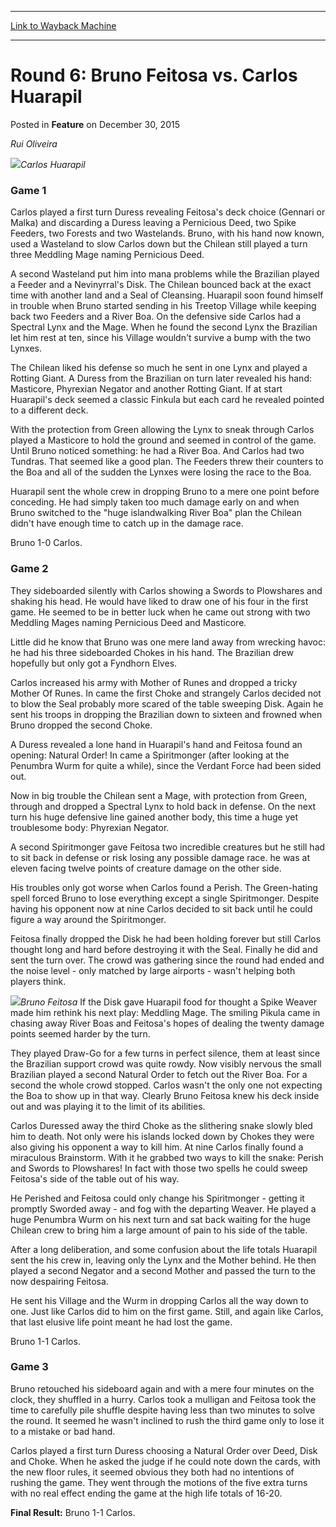 
---
[Link to Wayback Machine](https://web.archive.org/web/20171030034946/https://magic.wizards.com/en/articles/archive/feature/round-6-bruno-feitosa-vs-carlos-huarapil-2015-01-01)

[_metadata_:description]:- "Rui Oliveira Carlos Huarapil Game 1 Carlos played a first turn Duress revealing Feitosa's deck choice (Gennari or Malka) and discarding a Duress leaving a Pernicious Deed, two Spike Feeders, two Forests and two Wastelands. Bruno, with his hand now known, used a Wasteland to slow Carlos down but the Chilean still played a turn three Meddling Mage naming Pernicious Deed."
[_metadata_:generator]:- "Drupal 7 (http://drupal.org)"
[_metadata_:node]:- "958756"
[_metadata_:publish_date]:- "2015-12-30"
[_metadata_:source]:- "div-main-content"
[_metadata_:title]:- "Round 6: Bruno Feitosa vs. Carlos Huarapil"
[_metadata_:wayback_capture_timestamp]:- "2017-10-30 03:49:46"
[_metadata_:wayback_raw_url]:- "https://web.archive.org/web/20171030034946id_/https://magic.wizards.com/en/articles/archive/feature/round-6-bruno-feitosa-vs-carlos-huarapil-2015-01-01"
[_metadata_:wayback_url]:- "https://magic.wizards.com/en/articles/archive/feature/round-6-bruno-feitosa-vs-carlos-huarapil-2015-01-01"
---


Round 6: Bruno Feitosa vs. Carlos Huarapil
==========================================



 Posted in **Feature**
 on December 30, 2015 











*Rui Oliveira*


![](https://media.magic.wizards.com/image_legacy_migration/sideboard/images/gpcur01/a964.jpg)*Carlos Huarapil*
### Game 1


Carlos played a first turn Duress revealing Feitosa's deck choice (Gennari or Malka) and discarding a Duress leaving a Pernicious Deed, two Spike Feeders, two Forests and two Wastelands. Bruno, with his hand now known, used a Wasteland to slow Carlos down but the Chilean still played a turn three Meddling Mage naming Pernicious Deed.


A second Wasteland put him into mana problems while the Brazilian played a Feeder and a Nevinyrral's Disk. The Chilean bounced back at the exact time with another land and a Seal of Cleansing. Huarapil soon found himself in trouble when Bruno started sending in his Treetop Village while keeping back two Feeders and a River Boa. On the defensive side Carlos had a Spectral Lynx and the Mage. When he found the second Lynx the Brazilian let him rest at ten, since his Village wouldn't survive a bump with the two Lynxes.


The Chilean liked his defense so much he sent in one Lynx and played a Rotting Giant. A Duress from the Brazilian on turn later revealed his hand: Masticore, Phyrexian Negator and another Rotting Giant. If at start Huarapil's deck seemed a classic Finkula but each card he revealed pointed to a different deck.


With the protection from Green allowing the Lynx to sneak through Carlos played a Masticore to hold the ground and seemed in control of the game. Until Bruno noticed something: he had a River Boa. And Carlos had two Tundras. That seemed like a good plan. The Feeders threw their counters to the Boa and all of the sudden the Lynxes were losing the race to the Boa.


Huarapil sent the whole crew in dropping Bruno to a mere one point before conceding. He had simply taken too much damage early on and when Bruno switched to the "huge islandwalking River Boa" plan the Chilean didn't have enough time to catch up in the damage race.


Bruno 1-0 Carlos.


### Game 2


They sideboarded silently with Carlos showing a Swords to Plowshares and shaking his head. He would have liked to draw one of his four in the first game. He seemed to be in better luck when he came out strong with two Meddling Mages naming Pernicious Deed and Masticore.


Little did he know that Bruno was one mere land away from wrecking havoc: he had his three sideboarded Chokes in his hand. The Brazilian drew hopefully but only got a Fyndhorn Elves.


Carlos increased his army with Mother of Runes and dropped a tricky Mother Of Runes. In came the first Choke and strangely Carlos decided not to blow the Seal probably more scared of the table sweeping Disk. Again he sent his troops in dropping the Brazilian down to sixteen and frowned when Bruno dropped the second Choke.


A Duress revealed a lone hand in Huarapil's hand and Feitosa found an opening: Natural Order! In came a Spiritmonger (after looking at the Penumbra Wurm for quite a while), since the Verdant Force had been sided out.


Now in big trouble the Chilean sent a Mage, with protection from Green, through and dropped a Spectral Lynx to hold back in defense. On the next turn his huge defensive line gained another body, this time a huge yet troublesome body: Phyrexian Negator.


A second Spiritmonger gave Feitosa two incredible creatures but he still had to sit back in defense or risk losing any possible damage race. he was at eleven facing twelve points of creature damage on the other side.


His troubles only got worse when Carlos found a Perish. The Green-hating spell forced Bruno to lose everything except a single Spiritmonger. Despite having his opponent now at nine Carlos decided to sit back until he could figure a way around the Spiritmonger.


Feitosa finally dropped the Disk he had been holding forever but still Carlos thought long and hard before destroying it with the Seal. Finally he did and sent the turn over. The crowd was gathering since the round had ended and the noise level - only matched by large airports - wasn't helping both players think.


![](https://media.magic.wizards.com/image_legacy_migration/sideboard/images/gpcur01/a963.jpg)*Bruno Feitosa*
If the Disk gave Huarapil food for thought a Spike Weaver made him rethink his next play: Meddling Mage. The smiling Pikula came in chasing away River Boas and Feitosa's hopes of dealing the twenty damage points seemed harder by the turn.


They played Draw-Go for a few turns in perfect silence, them at least since the Brazilian support crowd was quite rowdy. Now visibly nervous the small Brazilian played a second Natural Order to fetch out the River Boa. For a second the whole crowd stopped. Carlos wasn't the only one not expecting the Boa to show up in that way. Clearly Bruno Feitosa knew his deck inside out and was playing it to the limit of its abilities.


Carlos Duressed away the third Choke as the slithering snake slowly bled him to death. Not only were his islands locked down by Chokes they were also giving his opponent a way to kill him. At nine Carlos finally found a miraculous Brainstorm. With it he grabbed two ways to kill the snake: Perish and Swords to Plowshares! In fact with those two spells he could sweep Feitosa's side of the table out of his way.


He Perished and Feitosa could only change his Spiritmonger - getting it promptly Sworded away - and fog with the departing Weaver. He played a huge Penumbra Wurm on his next turn and sat back waiting for the huge Chilean crew to bring him a large amount of pain to his side of the table.


After a long deliberation, and some confusion about the life totals Huarapil sent the his crew in, leaving only the Lynx and the Mother behind. He then played a second Negator and a second Mother and passed the turn to the now despairing Feitosa.


He sent his Village and the Wurm in dropping Carlos all the way down to one. Just like Carlos did to him on the first game. Still, and again like Carlos, that last elusive life point meant he had lost the game.


Bruno 1-1 Carlos.


### Game 3


Bruno retouched his sideboard again and with a mere four minutes on the clock, they shuffled in a hurry. Carlos took a mulligan and Feitosa took the time to carefully pile shuffle despite having less than two minutes to solve the round. It seemed he wasn't inclined to rush the third game only to lose it to a mistake or bad hand.


Carlos played a first turn Duress choosing a Natural Order over Deed, Disk and Choke. When he asked the judge if he could note down the cards, with the new floor rules, it seemed obvious they both had no intentions of rushing the game. They went through the motions of the five extra turns with no real effect ending the game at the high life totals of 16-20.


**Final Result:** Bruno 1-1 Carlos.








